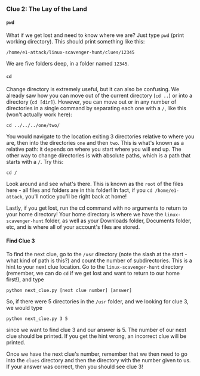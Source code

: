 ### Clue 2: The Lay of the Land ###

#### `pwd` ####

What if we get lost and need to know where we are? Just type `pwd` (print
working directory). This should print something like this:

    /home/e1-attack/linux-scavenger-hunt/clues/12345

We are five folders deep, in a folder named `12345`.

#### `cd` ####

Change directory is extremely useful, but it can also be confusing. We
already saw how you can move out of the current directory (`cd ..`) or into a directory
(`cd [dir]`). However, you can move out or in any number of directories in a single
command by separating each one with a `/`, like this (won't actually work here):

    cd ../../../one/two/

You would navigate to the location exiting 3 directories relative to where you are,
then into the directories `one` and then `two`. This is what's known as a relative path: it
depends on where you start where you will end up. The other way to change
directories is with absolute paths, which is a path that starts with a `/`. Try this:

    cd /

Look around and see what's there. This is known as the `root` of the files here - all files
and folders are in this folder! In fact, if you `cd /home/e1-attack`, you'll notice you'll be right back at home!

Lastly, if you get lost, run the cd command with no arguments to return to your home directory!
Your home directory is where we have the `linux-scavenger-hunt` folder, as well as your Downloads folder,
Documents folder, etc, and is where all of your account's files are stored.

#### Find Clue 3 ####

To find the next clue, go to the `/usr` directory (note the slash at the start - what kind of path is this?)
and count the number of subdirectories. This is a hint to your next clue location. Go to the
`linux-scavenger-hunt` directory (remember, we can do `cd` if we get lost and want to return to our home first!), and type

    python next_clue.py [next clue number] [answer]

So, if there were 5 directories in the `/usr` folder, and we looking for clue 3, we would type

    python next_clue.py 3 5

since we want to find clue 3 and our answer is 5.
The number of our next clue should be printed. If you get the hint wrong,
an incorrect clue will be printed.

Once we have the next clue's number, remember that we then need to go into the `clues` directory and then
the directory with the number given to us. If your answer was correct, then you should see clue 3!
